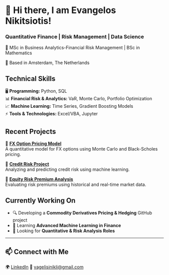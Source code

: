 
# 👋 Hi there, I am Evangelos Nikitsiotis!

### Quantitative Finance | Risk Management | Data Science

🚀 MSc in Business Analytics-Financial Risk Management | BSc in Mathematics 

📍 Based in Amsterdam, The Netherlands  

## Technical Skills  
🖥 **Programming:** Python, SQL   
📊 **Financial Risk & Analytics:** VaR, Monte Carlo, Portfolio Optimization  
📈 **Machine Learning:** Time Series, Gradient Boosting Models  
⚡ **Tools & Technologies:** Excel/VBA, Jupyter


## Recent Projects  
📌 **[FX Option Pricing Model](https://github.com/VagNikli/FX-Option-Pricing-Model)**  
A quantitative model for FX options using Monte Carlo and Black-Scholes pricing.

📌 **[Credit Risk Project](https://github.com/VagNikli/Credit_Risk-Project)**  
Analyzing and predicting credit risk using machine learning.

📌 **[Equity Risk Premium Analysis](https://github.com/VagNikli/Equity-Risk-Premium)**  
Evaluating risk premiums using historical and real-time market data.


## Currently Working On  
- 🔍 Developing a **Commodity Derivatives Pricing & Hedging** GitHub project  
- 📖 Learning **Advanced Machine Learning in Finance**  
- 🤝 Looking for **Quantitative & Risk Analysis Roles**  

---

## 📫 Connect with Me  
🌍 [LinkedIn]([https://www.linkedin.com/in/evangelos-nikitsiotis-23559722b](https://www.linkedin.com/in/evangelos-niklitsiotis-23559722b/))  
📧 vagelisinikli@gmail.com  

 
